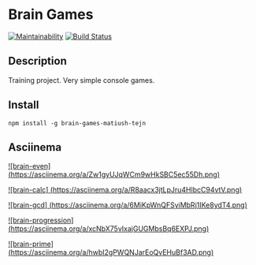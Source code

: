 # Brain Games

[![Maintainability](https://api.codeclimate.com/v1/badges/bb6e51c9cff47c91d2a7/maintainability)](https://codeclimate.com/github/matiush-tejn/backend-project-lvl1/maintainability)
[![Build Status](https://travis-ci.org/matiush-tejn/backend-project-lvl1.svg?branch=master)](https://travis-ci.org/matiush-tejn/backend-project-lvl1)

## Description

Training project. Very simple console games.

## Install

`npm install -g brain-games-matiush-tejn`

## Asciinema

[![brain-even] (https://asciinema.org/a/Zw1gyUJqWCm9wHkSBC5ec55Dh.png)](https://asciinema.org/a/Zw1gyUJqWCm9wHkSBC5ec55Dh)

[![brain-calc] (https://asciinema.org/a/R8aacx3jtLpJru4HlbcC94vtV.png)](https://asciinema.org/a/R8aacx3jtLpJru4HlbcC94vtV)

[![brain-gcd] (https://asciinema.org/a/6MiKpWnQFSyiMbRj1IKe8ydT4.png)](https://asciinema.org/a/6MiKpWnQFSyiMbRj1IKe8ydT4)

[![brain-progression] (https://asciinema.org/a/xcNbX75vIxajGUGMbsBq6EXPJ.png)](https://asciinema.org/a/xcNbX75vIxajGUGMbsBq6EXPJ)

[![brain-prime] (https://asciinema.org/a/hwbI2gPWQNJarEoQvEHuBf3AD.png)](https://asciinema.org/a/hwbI2gPWQNJarEoQvEHuBf3AD)
